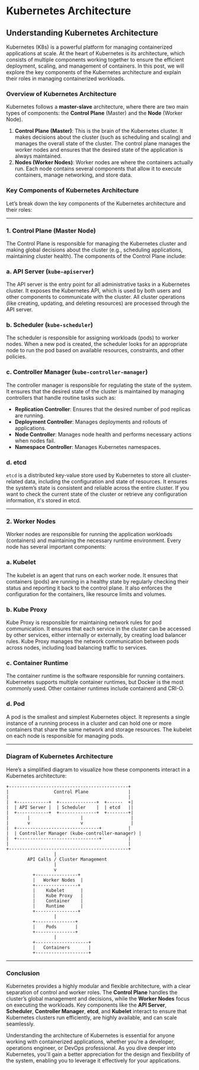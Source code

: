 # Kubernetes Architecture

## Understanding Kubernetes Architecture

Kubernetes (K8s) is a powerful platform for managing containerized applications at scale. At the heart of Kubernetes is its architecture, which consists of multiple components working together to ensure the efficient deployment, scaling, and management of containers. In this post, we will explore the key components of the Kubernetes architecture and explain their roles in managing containerized workloads.

### Overview of Kubernetes Architecture

Kubernetes follows a **master-slave** architecture, where there are two main types of components: the **Control Plane** (Master) and the **Node** (Worker Node).

1. **Control Plane (Master)**: This is the brain of the Kubernetes cluster. It makes decisions about the cluster (such as scheduling and scaling) and manages the overall state of the cluster. The control plane manages the worker nodes and ensures that the desired state of the application is always maintained.
2. **Nodes (Worker Nodes)**: Worker nodes are where the containers actually run. Each node contains several components that allow it to execute containers, manage networking, and store data.

### Key Components of Kubernetes Architecture

Let’s break down the key components of the Kubernetes architecture and their roles:

---

### **1. Control Plane (Master Node)**

The Control Plane is responsible for managing the Kubernetes cluster and making global decisions about the cluster (e.g., scheduling applications, maintaining cluster health). The components of the Control Plane include:

### a. **API Server (`kube-apiserver`)**

The API server is the entry point for all administrative tasks in a Kubernetes cluster. It exposes the Kubernetes API, which is used by both users and other components to communicate with the cluster. All cluster operations (like creating, updating, and deleting resources) are processed through the API server.

### b. **Scheduler (`kube-scheduler`)**

The scheduler is responsible for assigning workloads (pods) to worker nodes. When a new pod is created, the scheduler looks for an appropriate node to run the pod based on available resources, constraints, and other policies.

### c. **Controller Manager (`kube-controller-manager`)**

The controller manager is responsible for regulating the state of the system. It ensures that the desired state of the cluster is maintained by managing controllers that handle routine tasks such as:

- **Replication Controller**: Ensures that the desired number of pod replicas are running.
- **Deployment Controller**: Manages deployments and rollouts of applications.
- **Node Controller**: Manages node health and performs necessary actions when nodes fail.
- **Namespace Controller**: Manages Kubernetes namespaces.

### d. **etcd**

`etcd` is a distributed key-value store used by Kubernetes to store all cluster-related data, including the configuration and state of resources. It ensures the system’s state is consistent and reliable across the entire cluster. If you want to check the current state of the cluster or retrieve any configuration information, it's stored in etcd.

---

### **2. Worker Nodes**

Worker nodes are responsible for running the application workloads (containers) and maintaining the necessary runtime environment. Every node has several important components:

### a. **Kubelet**

The kubelet is an agent that runs on each worker node. It ensures that containers (pods) are running in a healthy state by regularly checking their status and reporting it back to the control plane. It also enforces the configuration for the containers, like resource limits and volumes.

### b. **Kube Proxy**

Kube Proxy is responsible for maintaining network rules for pod communication. It ensures that each service in the cluster can be accessed by other services, either internally or externally, by creating load balancer rules. Kube Proxy manages the network communication between pods across nodes, including load balancing traffic to services.

### c. **Container Runtime**

The container runtime is the software responsible for running containers. Kubernetes supports multiple container runtimes, but Docker is the most commonly used. Other container runtimes include containerd and CRI-O.

### d. **Pod**

A pod is the smallest and simplest Kubernetes object. It represents a single instance of a running process in a cluster and can hold one or more containers that share the same network and storage resources. The kubelet on each node is responsible for managing pods.

---

### Diagram of Kubernetes Architecture

Here’s a simplified diagram to visualize how these components interact in a Kubernetes architecture:

```
+---------------------------------------------+
|                 Control Plane               |
|                                             |
|  +------------+  +--------------+  +------  +|
|  | API Server |  | Scheduler    |  | etcd   ||
|  +------------+  +--------------+  +--------+|
|       |                   |                  |
|       v                   v                  |
|  +-------------------------------+          |
|  | Controller Manager (kube-controller-manager) |
|  +-------------------------------+          |
|                                             |
+---------------------------------------------+
                  |
        API Calls / Cluster Management
                  |
                  v
          +----------------+
          |   Worker Nodes  |
          +----------------+
          |    Kubelet      |
          |    Kube Proxy   |
          |    Container    |
          |    Runtime      |
          +----------------+
                  |
          +---------------+
          |    Pods       |
          +---------------+
                  |
          +--------------------+
          |   Containers       |
          +--------------------+

```

---

### Conclusion

Kubernetes provides a highly modular and flexible architecture, with a clear separation of control and worker roles. The **Control Plane** handles the cluster’s global management and decisions, while the **Worker Nodes** focus on executing the workloads. Key components like the **API Server**, **Scheduler**, **Controller Manager**, **etcd**, and **Kubelet** interact to ensure that Kubernetes clusters run efficiently, are highly available, and can scale seamlessly.

Understanding the architecture of Kubernetes is essential for anyone working with containerized applications, whether you're a developer, operations engineer, or DevOps professional. As you dive deeper into Kubernetes, you'll gain a better appreciation for the design and flexibility of the system, enabling you to leverage it effectively for your applications.